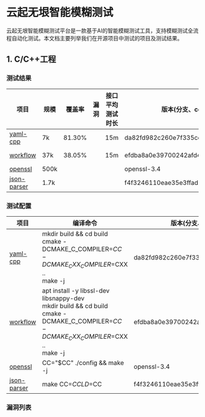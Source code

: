 # 云起无垠智能模糊测试

云起无垠智能模糊测试平台是一款基于AI的智能模糊测试工具，支持模糊测试全流程自动化测试。本文档主要列举我们在开源项目中测试的项目及测试结果。

## 1. C/C++工程

### 测试结果

| 项目 | 规模 | 覆盖率 | 漏洞 | 接口平均测试时长 | 版本(分支、commit、tag) | 更新时间 | 
|---------|------|---------|------------|---------|---------|---------|
| [yaml-cpp](yaml-cpp) | 7k | 81.30% |  | 15m| da82fd982c260e7f335ce5acbceff24b270544d1| 2024-10-24 |
| [workflow](https://github.com/sogou/workflow) | 37k | 38.05% |  | 15m | efdba8a0e39700242afd40541af0d0ae2b9ee243 | 2024-10-24 |
| [openssl](https://github.com/openssl/openssl) | 500k |  |  |  | openssl-3.4 | |
| [json-parser](https://github.com/Barenboim/json-parser) | 1.7k |  |  |  | f4f3246110eae35e3ffad5bafc371465b17eb437 ||

### 测试配置
| 项目 | 编译命令 | 版本(分支、commit、tag) |
|---------|------|--------|
| [yaml-cpp](yaml-cpp) | mkdir build && cd build<br>cmake -DCMAKE_C_COMPILER=$CC -DCMAKE_CXX_COMPILER=$CXX ..<br>make -j | da82fd982c260e7f335ce5acbceff24b270544d1|
| [workflow](https://github.com/sogou/workflow) | apt install -y libssl-dev libsnappy-dev<br>mkdir build && cd build<br>cmake -DCMAKE_C_COMPILER=$CC -DCMAKE_CXX_COMPILER=$CXX ..<br>make -j | efdba8a0e39700242afd40541af0d0ae2b9ee243 |
| [openssl](https://github.com/openssl/openssl) | CC="$CC" ./config && make -j | openssl-3.4 |
| [json-parser](https://github.com/Barenboim/json-parser) | make CC=$CC LD=$CC | f4f3246110eae35e3ffad5bafc371465b17eb437 |
### 漏洞列表